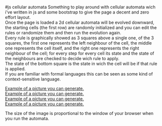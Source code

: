 #js cellular automata
Something to play around with cellular automata wich i've written in js and some bootstrap to give the page a decent and zero effort layout.  
Once the page is loaded a 2d cellular automata will be evolved downward, the starting cells (the first row) are randomly initialized  and you can edit the rules or randomize them and then run the evolution again.  
Every rule is graphically showed as 3 squares above a single one, of the 3 squares, the first one represents the left neighbour of the cell, the middle one represents the cell itself, and the right one represents the right neighbour of the cell; for every step for every cell its state and the state of the neighbours are checked to decide wich rule to apply.  
The state of the bottom square is the state in wich the cell will be if that rule is applied.  
If you are familiar with formal languages this can be seen as some kind of context-sensitive language.  

[Example of a picture you can generate.](example1.png)  
[Example of a picture you can generate.](example2.png)  
[Example of a picture you can generate.](example3.png)  
[Example of a picture you can generate.](example4.png)  

The size of the image is proportional to the window of your browser when you run the automata.
